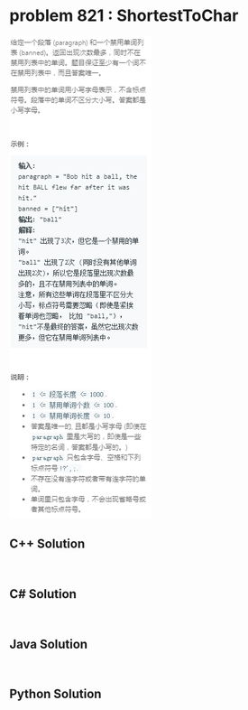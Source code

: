 
# problem 821 : ShortestToChar

<img src="https://github.com/Peefy/PeefyLeetCode/blob/master/doc/801-900/821.ShortestToChar/problem.png"/>

## C++ Solution

```c++



```

## C# Solution

```csharp



```

## Java Solution

```java



```

## Python Solution

```python



```





